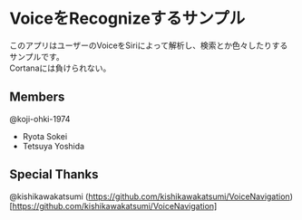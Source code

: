 # VoiceをRecognizeするサンプル

このアプリはユーザーのVoiceをSiriによって解析し、検索とか色々したりするサンプルです。  
Cortanaには負けられない。

## Members

@koji-ohki-1974
* Ryota Sokei  
* Tetsuya Yoshida  

## Special Thanks

@kishikawakatsumi (https://github.com/kishikawakatsumi/VoiceNavigation)[https://github.com/kishikawakatsumi/VoiceNavigation]

